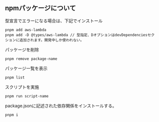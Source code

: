 ## npmパッケージについて

型宣言でエラーになる場合は、下記でインストール
```
pnpm add aws-lambda
pnpm add -D @types/aws-lambda // 型指定、DオプションはdevDependenciesセクションに追加されます。開発中しか使われない。
```

パッケージを削除
```
pnpm remove package-name
```

パッケージ一覧を表示
```
pnpm list
```

スクリプトを実施
```
pnpm run script-name
```

package.jsonに記述された依存関係をインストールする。
```
pnpm i
```
